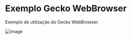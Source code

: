 # Exemplo Gecko WebBrowser
Exemplo de utilização do Gecko WebBrowser.

![image](https://user-images.githubusercontent.com/34606551/98247278-34e2f300-1f52-11eb-8507-bce96e33c752.png)
